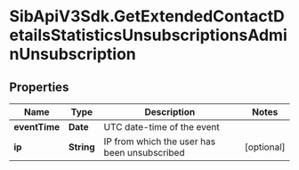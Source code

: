# SibApiV3Sdk.GetExtendedContactDetailsStatisticsUnsubscriptionsAdminUnsubscription

## Properties
Name | Type | Description | Notes
------------ | ------------- | ------------- | -------------
**eventTime** | **Date** | UTC date-time of the event | 
**ip** | **String** | IP from which the user has been unsubscribed | [optional] 


